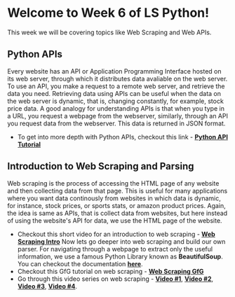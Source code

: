 # Welcome to Week 6 of LS Python!
This week we will be covering topics like Web Scraping and Web APIs. 

## Python APIs
Every website has an API or Application Programming Interface hosted on its web server, through which it distributes data avaliable on the web server. To use an API, you make a request to a remote web server, and retrieve the data you need. Retrieving data using APIs can be useful when the data on the web server is dynamic, that is, changing constantly, for example, stock price data. 
A good analogy for understanding APIs is that when you type in a URL, you request a webpage from the webserver, similarly, through an API you request data from the webserver. This data is returned in JSON format. 
* To get into more depth with Python APIs, checkout this link - **[Python API Tutorial](https://www.dataquest.io/blog/python-api-tutorial/)**


## Introduction to Web Scraping and Parsing
Web scraping is the process of accessing the HTML page of any website and then collecting data from that page. This is useful for many applications where you want data continously from websites in which data is dynamic, for instance, stock prices, or sports stats, or amazon product prices. Again, the idea is same as APIs, that is collect data from websites, but here instead of using the website's API for data, we use the HTML page of the website.
* Checkout this short video for an introduction to web scraping - **[Web Scraping Intro](https://www.youtube.com/watch?v=Ct8Gxo8StBU)**
Now lets go deeper into web scraping and build our own parser. For navigating through a webpage to extract only the useful information, we use a famous Python Library known as **BeautifulSoup**. You can checkout the documentation **[here](http://www.crummy.com/software/BeautifulSoup/)**. 
* Checkout this GfG tutorial on web scraping - **[Web Scraping GfG](https://www.geeksforgeeks.org/implementing-web-scraping-python-beautiful-soup/)**
* Go through this video series on web scraping - **[Video #1](https://www.youtube.com/watch?v=aIPqt-OdmS0)**, **[Video #2](https://www.youtube.com/watch?v=kRDrlvO-Oz0)**, **[Video #3](https://www.youtube.com/watch?v=sAuGH1Kto2I)**, **[Video #4](https://www.youtube.com/watch?v=FSH77vnOGqU)**. 

